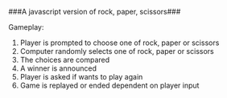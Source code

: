 ###A javascript version of rock, paper, scissors###

Gameplay:

1. Player is prompted to choose one of rock, paper or scissors
2. Computer randomly selects one of rock, paper or scissors
3. The choices are compared
4. A winner is announced
5. Player is asked if wants to play again
6. Game is replayed or ended dependent on player input


